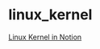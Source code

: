 # linux_kernel

[Linux Kernel in Notion](https://iosdevhardy.notion.site/Linux-Kernel-334ab8fe1cb4462692edb0dd7dd68f3d)
